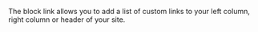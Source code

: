 The block link allows you to add a list of custom links to your left column, right column or header of your site.
